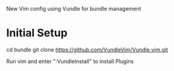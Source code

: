 New Vim config using Vundle for bundle management

# Initial Setup

  cd bundle
  git clone https://github.com/VundleVim/Vundle.vim.git

Run vim and enter ":VundleInstall" to install Plugins
